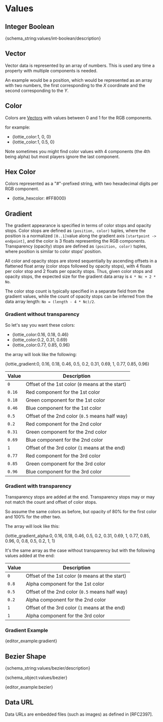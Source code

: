 # Values

<h2 id="int-boolean">Integer Boolean</h2>

{schema_string:values/int-boolean/description}

<h2 id="vector">Vector</h2>

Vector data is represented by an array of numbers.
This is used any time a property with multiple components is needed.

An example would be a position, which would be represented as an array
with two numbers, the first corresponding to the _X_ coordinate and the
second corresponding to the _Y_.

<h2 id="color">Color</h2>

Colors are [Vectors](#vector) with values between 0 and 1 for the RGB components.

for example:

* {lottie_color:1, 0, 0}
* {lottie_color:1, 0.5, 0}

Note sometimes you might find color values with 4 components (the 4th being alpha)
but most players ignore the last component.

<h2 id="hexcolor">Hex Color</h2>
Colors represented as a "#"-prefixed string, with two hexadecimal digits per
RGB component.

* {lottie_hexcolor: #FF8000}

<h2 id="gradient">Gradient</h2>

The gradient appearance is specified in terms of color stops and opacity stops.
Color stops are defined as `(position, color)` tuples, where the position is a normalized `[0..1]`value along the gradient axis `[startpoint -> endpoint]`, and the color is 3 floats representing the RGB components. Transparency (opacity) stops are defined as `(position, color)` tuples, where position is similar to color stops' position.

All color and opacity stops are stored sequentially by ascending offsets in a flattened float array (color stops followed by opacity stops), with 4 floats per color stop and 2 floats per opacity stops. Thus, given color stops and opacity stops, the expected size for the gradient data array is `4 * Nc + 2 * No`.

The color stop count is typically specified in a separate field from the gradient values, while the count of opacity stops can be inferred from the data array length: `No = (length - 4 * Nc)/2`.

<h3>Gradient without transparency</h3>

So let's say you want these colors:

* {lottie_color:0.16, 0.18, 0.46}
* {lottie_color:0.2, 0.31, 0.69}
* {lottie_color:0.77, 0.85, 0.96}

the array will look like the following:

{lottie_gradient:0, 0.16, 0.18, 0.46, 0.5, 0.2, 0.31, 0.69, 1, 0.77, 0.85, 0.96}

| Value     | Description |
|-----------|---|
| `0`       | Offset of the 1st color (`0` means at the start) |
| `0.16`    | Red component for the 1st color |
| `0.18`    | Green component for the 1st color |
| `0.46`    | Blue component for the 1st color |
| `0.5`     | Offset of the 2nd color (`0.5` means half way) |
| `0.2`     | Red component for the 2nd color |
| `0.31`    | Green component for the 2nd color |
| `0.69`    | Blue component for the 2nd color |
| `1`       | Offset of the 3rd color (`1` means at the end) |
| `0.77`    | Red component for the 3rd color |
| `0.85`    | Green component for the 3rd color |
| `0.96`    | Blue component for the 3rd color |

<h3>Gradient with transparency</h3>

Transparency stops are added at the end. Transparency stops may or may
not match the count and offset of color stops.

So assume the same colors as before, but opacity of 80% for the first color and 100% for the other two.

The array will look like this:

{lottie_gradient_alpha:0, 0.16, 0.18, 0.46, 0.5, 0.2, 0.31, 0.69, 1, 0.77, 0.85, 0.96, 0, 0.8, 0.5, 0.2, 1, 1}

It's the same array as the case without transparency but with the following values added at the end:


| Value     | Description |
|-----------|---|
| `0`       | Offset of the 1st color (`0` means at the start) |
| `0.8`     | Alpha component for the 1st color |
| `0.5`     | Offset of the 2nd color (`0.5` means half way) |
| `0.2`     | Alpha component for the 2nd color |
| `1`       | Offset of the 3rd color (`1` means at the end) |
| `1`       | Alpha component for the 3rd color |

<h3 class="print-site-plugin-ignore">Gradient Example</h3>

{editor_example:gradient}

<h2 id="bezier">Bezier Shape</h2>

{schema_string:values/bezier/description}

{schema_object:values/bezier}

{editor_example:bezier}

<h2 id="data-url">Data URL</h2>

Data URLs are embedded files (such as images) as defined in [RFC2397].
